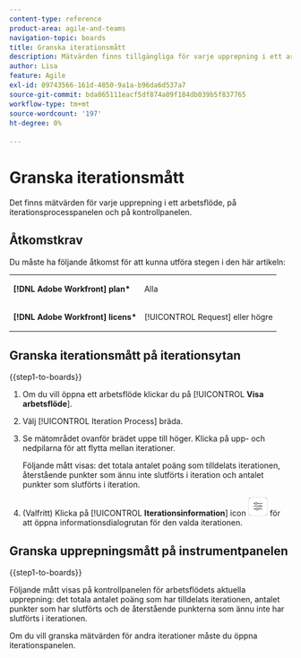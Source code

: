 ```yaml
---
content-type: reference
product-area: agile-and-teams
navigation-topic: boards
title: Granska iterationsmått
description: Mätvärden finns tillgängliga för varje upprepning i ett arbetsflöde på iterationsprocessbordet.
author: Lisa
feature: Agile
exl-id: 09743566-161d-4850-9a1a-b96da6d537a7
source-git-commit: bda865111eacf5df874a09f184db039b5f837765
workflow-type: tm+mt
source-wordcount: '197'
ht-degree: 0%

---
```


# Granska iterationsmått

Det finns mätvärden för varje upprepning i ett arbetsflöde, på iterationsprocesspanelen och på kontrollpanelen.

## Åtkomstkrav

Du måste ha följande åtkomst för att kunna utföra stegen i den här artikeln:

<table style="table-layout:auto"> 
 <col> 
 </col> 
 <col> 
 </col> 
 <tbody> 
  <tr> 
   <td role="rowheader"><strong>[!DNL Adobe Workfront] plan*</strong></td> 
   <td> <p>Alla</p> </td> 
  </tr> 
  <tr> 
   <td role="rowheader"><strong>[!DNL Adobe Workfront] licens*</strong></td> 
   <td> <p>[!UICONTROL Request] eller högre</p> </td> 
  </tr> 
 </tbody> 
</table>

## Granska iterationsmått på iterationsytan

{{step1-to-boards}}

1. Om du vill öppna ett arbetsflöde klickar du på [!UICONTROL **Visa arbetsflöde**].
1. Välj [!UICONTROL Iteration Process] bräda.
1. Se mätområdet ovanför brädet uppe till höger. Klicka på upp- och nedpilarna för att flytta mellan iterationer.

   Följande mått visas: det totala antalet poäng som tilldelats iterationen, återstående punkter som ännu inte slutförts i iteration och antalet punkter som slutförts i iteration.

1. (Valfritt) Klicka på [!UICONTROL **Iterationsinformation**] icon ![Iterationsinformation](assets/iteration-details-button.png) för att öppna informationsdialogrutan för den valda iterationen.

## Granska upprepningsmått på instrumentpanelen

{{step1-to-boards}}

Följande mått visas på kontrollpanelen för arbetsflödets aktuella upprepning: det totala antalet poäng som har tilldelats iterationen, antalet punkter som har slutförts och de återstående punkterna som ännu inte har slutförts i iterationen.

Om du vill granska mätvärden för andra iterationer måste du öppna iterationspanelen.
